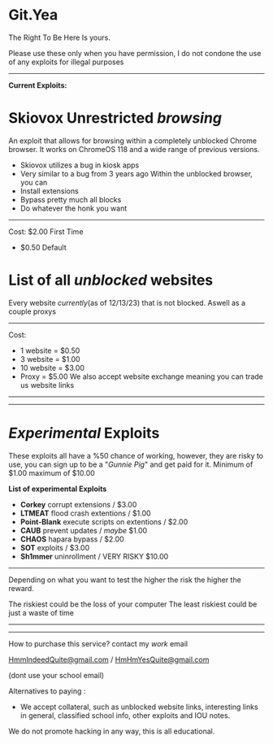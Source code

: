 # Git.Yea
The Right To Be Here Is yours.

Please use these only when you have permission, I do not condone the use of any exploits for illegal purposes

---

<b>Current Exploits:</b>

# Skiovox Unrestricted *browsing*
   An exploit that allows for browsing within a completely unblocked Chrome
browser. It works on ChromeOS 118 and a wide range of previous versions.
- Skiovox utilizes a bug in kiosk apps
- Very similar to a bug from 3 years ago
Within the unblocked browser, you can
- Install extensions
- Bypass pretty much all blocks
- Do whatever the honk you want
  
---
Cost: $2.00 First Time

- $0.50 Default



# List of all *unblocked* websites
   Every website *currently*(as of 12/13/23) that is not blocked.
   Aswell as a couple proxys
   
---

Cost:
- 1 website = $0.50
- 3 website = $1.00
- 10 website = $3.00
- Proxy = $5.00
We also accept website exchange meaning you can trade us website links

---
---

# *Experimental* Exploits
   These exploits all have a %50 chance of working, however, they are
   risky to use, you can sign up to be a "*Gunnie Pig*" and get
   paid for it. Minimum of $1.00 maximum of $10.00

   <b>List of experimental Exploits</b>
- <b>Corkey</b> corrupt extensions / $3.00
- <b>LTMEAT</b> flood crash extentions / $1.00
- <b>Point-Blank</b> execute scripts on extentions / $2.00
- <b>CAUB</b> prevent updates / *maybe* $1.00
- <b>CHAOS</b> hapara bypass / $2.00
- <b>SOT</b> exploits / $3.00
- <b>Sh1mmer</b> uninrollment / VERY RISKY $10.00
---
Depending on what you want to test the higher the risk
the higher the reward.

The riskiest could be the loss of your computer
The least riskiest could be just a waste of time

---
---

How to purchase this service?
contact my *work* email 

HmmIndeedQuite@gmail.com / HmHmYesQuite@gmail.com

(dont use your school email)

Alternatives to paying :
- We accept collateral, such as unblocked website links, interesting links in general, classified school info,
  other exploits and IOU notes.


We do not promote hacking in any way, this is all educational.
